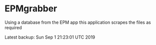 # EPMgrabber
Using a database from the EPM app this application scrapes the files as required


Latest backup: Sun Sep 1 21:23:01 UTC 2019
